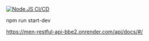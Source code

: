 [![Node.JS CI/CD](https://github.com/adamsochorec/men-restful-api/actions/workflows/main.yml/badge.svg)](https://github.com/adamsochorec/men-restful-api/actions/workflows/main.yml)

npm run start-dev

https://men-restful-api-bbe2.onrender.com/api/docs/#/
